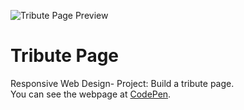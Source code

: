 ![Tribute Page Preview](images/Survey2.png)

# Tribute Page

Responsive Web Design- Project: Build a tribute page.<br/>
You can see the webpage at [CodePen](https://codepen.io/samxcodes/full/bGqdbgO).
